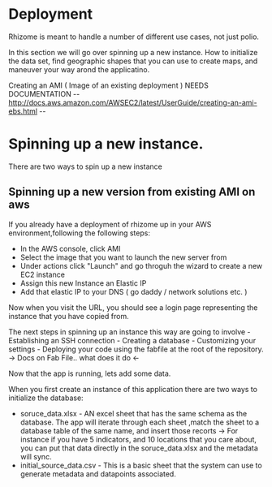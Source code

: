 # Deployment

Rhizome is meant to handle a number of different use cases, not just polio.

In this section we will go over spinning up a new instance.  How to initialize the data set, find geographic shapes that you can use to create maps, and maneuver your way arond the applicatino.

Creating an AMI ( Image of an existing deployment )
  NEEDS DOCUMENTATION
  -- http://docs.aws.amazon.com/AWSEC2/latest/UserGuide/creating-an-ami-ebs.html --


# Spinning up a new instance.

There are two ways to spin up a new instance
## Spinning up a new version from existing AMI on aws

   If you already have a deployment of rhizome up in your AWS environment,following the following steps:

 - In the AWS console, click AMI
 - Select the image that you want to launch the new server from
 - Under actions click "Launch" and go throguh the wizard to create a new EC2 instance
 - Assign this new Instance an Elastic IP
 - Add that elastic IP to your DNS ( go daddy / network solutions etc. )

Now when you visit the URL, you should see a login page representing the instance that you have copied from.

The next steps in spinning up an instance this way are going to involve
    - Establishing an SSH connection
    - Creating a database
    - Customizing your settings
    - Deploying your code using the fabfile at the root of the repository.
        -> Docs on Fab File.. what does it do <-

Now that the app is running, lets add some data.

When you first create an instance of this application there are two ways to initialize the database:
  - soruce_data.xlsx - AN excel sheet that has the same schema as the database.  The app will iterate through each sheet ,match the sheet to a database table of the same name, and insert those recorts
      -> For instance if you have 5 indicators, and 10 locations that you care about, you can put that data directly in the soruce_data.xlsx and the metadata will sync.
  - initial_source_data.csv - This is a basic sheet that the system can use to generate metadata and datapoints associated.
